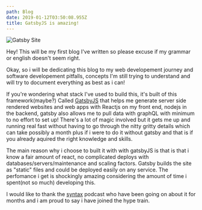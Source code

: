 ```yaml
---
path: Blog
date: 2019-01-12T03:50:08.955Z
title: GatsbyJS is amazing!
---
```

![Gatsby Site](/assets/screenshot.png)

Hey! This will be my first blog I've written so please excuse if my grammar or english doesn't seem right. 

Okay, so i will be dedicating this blog to my web developement journey and software developement pitfalls, concepts I'm still trying to understand and will try to document everything as best as i can!

If you're wondering what stack I've used to build this, it's built of this framework(maybe?) Called <a href=" https://www.gatsbyjs.org/" target="_blank">GatsbyJS</a> that helps me generate server side rendered websites and web apps with Reactjs on my front end, nodejs in the backend, gatsby also allows me to pull data with graphQL with minimum to no effort to set up! There's a lot of magic involved but it gets me up and running real fast without having to go through the nitty gritty details which can take possibly a month plus if i were to do it without gatsby and that is if you already aquired the right knowledge and skills.

The main reason why i choose to built it with with gatsbyJS is that is that i know a fair amount of react, no complicated deploys with databases/servers/maintenance and scaling factors. Gatsby builds the site as "static" files and could be deployed easily on any service. The perfomance i get is shockingly amazing considering the amount of time i spent(not so much) developing this.

I would like to thank the <a href=" https://syntax.fm" target="_blank">syntax</a> podcast who have been going on about it for months and i am proud to say i have joined the hype train.
